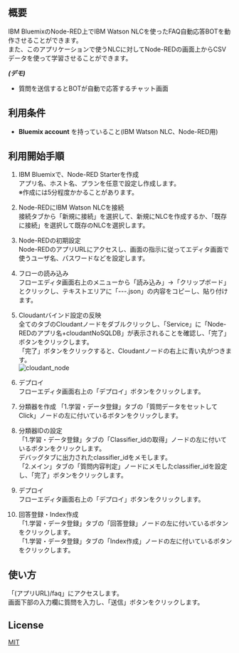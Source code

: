 ## 概要
IBM BluemixのNode-RED上でIBM Watson NLCを使ったFAQ自動応答BOTを動作させることができます。  
また、このアプリケーションで使うNLCに対してNode-REDの画面上からCSVデータを使って学習させることができます。  


***(デモ)***
- 質問を送信するとBOTが自動で応答するチャット画面


## 利用条件
- **Bluemix account** を持っていること(IBM Watson NLC、Node-RED用)

## 利用開始手順
1. IBM Bluemixで、Node-RED Starterを作成  
アプリ名、ホスト名、プランを任意で設定し作成します。  
※作成には5分程度かかることがあります。

2. Node-REDにIBM Watson NLCを接続  
接続タブから「新規に接続」を選択して、新規にNLCを作成するか、「既存に接続」を選択して既存のNLCを選択します。

3. Node-REDの初期設定  
Node-REDのアプリURLにアクセスし、画面の指示に従ってエディタ画面で使うユーザ名、パスワードなどを設定します。

4. フローの読み込み  
フローエディタ画面右上のメニューから「読み込み」->「クリップボード」とクリックし、テキストエリアに「---.json」の内容をコピーし、貼り付けます。

5. Cloudantバインド設定の反映  
全てのタブのCloudantノードをダブルクリックし、「Service」に「Node-REDのアプリ名+cloudantNoSQLDB」が表示されることを確認し、「完了」ボタンをクリックします。  
「完了」ボタンをクリックすると、Cloudantノードの右上に青い丸がつきます。  
![cloudant_node](https://github.com/softbank-developer/chat_on_nodered/blob/master/readme_images/cloudant_node.png)


6. デプロイ  
フローエディタ画面右上の「デプロイ」ボタンをクリックします。

7. 分類器を作成
「1.学習・データ登録」タブの「質問データをセットしてClick」ノードの左に付いているボタンをクリックします。  


8. 分類器IDの設定  
「1.学習・データ登録」タブの「Classifier_idの取得」ノードの左に付いているボタンをクリックします。  
デバッグタブに出力されたclassifier_idをメモします。  
「2.メイン」タブの「質問内容判定」ノードにメモしたclassifier_idを設定し、「完了」ボタンをクリックします。

9. デプロイ  
フローエディタ画面右上の「デプロイ」ボタンをクリックします。

10. 回答登録・Index作成  
「1.学習・データ登録」タブの「回答登録」ノードの左に付いているボタンをクリックします。  
「1.学習・データ登録」タブの「Index作成」ノードの左に付いているボタンをクリックします。  


## 使い方
「(アプリURL)/faq」にアクセスします。  
画面下部の入力欄に質問を入力し、「送信」ボタンをクリックします。


## License

[MIT](https://github.com/softbank-developer/chat_on_nodered/blob/master/LICENSE)

